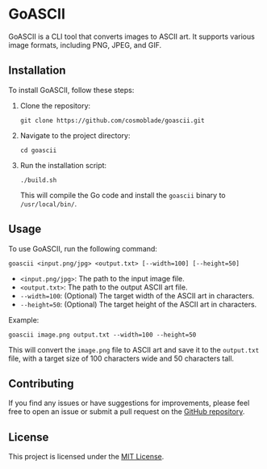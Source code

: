 # GoASCII

GoASCII is a CLI tool that converts images to ASCII art. It supports various image formats, including PNG, JPEG, and GIF.

## Installation

To install GoASCII, follow these steps:

1. Clone the repository:
   ```
   git clone https://github.com/cosmoblade/goascii.git
   ```
2. Navigate to the project directory:
   ```
   cd goascii
   ```
3. Run the installation script:
   ```
   ./build.sh
   ```
   This will compile the Go code and install the `goascii` binary to `/usr/local/bin/`.

## Usage

To use GoASCII, run the following command:

```
goascii <input.png/jpg> <output.txt> [--width=100] [--height=50]
```

- `<input.png/jpg>`: The path to the input image file.
- `<output.txt>`: The path to the output ASCII art file.
- `--width=100`: (Optional) The target width of the ASCII art in characters.
- `--height=50`: (Optional) The target height of the ASCII art in characters.

Example:

```
goascii image.png output.txt --width=100 --height=50
```

This will convert the `image.png` file to ASCII art and save it to the `output.txt` file, with a target size of 100 characters wide and 50 characters tall.

## Contributing

If you find any issues or have suggestions for improvements, please feel free to open an issue or submit a pull request on the [GitHub repository](https://github.com/your-username/goascii).

## License

This project is licensed under the [MIT License](LICENSE).
